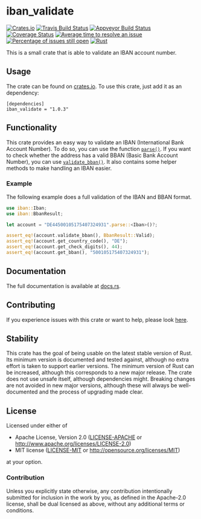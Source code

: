 # iban_validate
[![Crates.io](http://meritbadge.herokuapp.com/iban_validate)](https://crates.io/crates/iban_validate)
[![Travis Build Status](https://travis-ci.org/ThomasdenH/iban_validate.svg?branch=master)](https://travis-ci.org/ThomasdenH/iban_validate)
[![Appveyor Build Status](https://ci.appveyor.com/api/projects/status/github/ThomasdenH/iban_validate?svg=true)](https://ci.appveyor.com/project/ThomasdenH/iban-validate)
[![Coverage Status](https://coveralls.io/repos/github/ThomasdenH/iban_validate/badge.svg?branch=master)](https://coveralls.io/github/ThomasdenH/iban_validate?branch=master)
[![Average time to resolve an issue](http://isitmaintained.com/badge/resolution/ThomasdenH/iban_validate.svg)](http://isitmaintained.com/project/ThomasdenH/iban_validate "Average time to resolve an issue")
[![Percentage of issues still open](http://isitmaintained.com/badge/open/ThomasdenH/iban_validate.svg)](http://isitmaintained.com/project/ThomasdenH/iban_validate "Percentage of issues still open")
[![Rust](https://img.shields.io/badge/rust-1.20%2B-blue.svg?maxAge=3600)](https://github.com/ThomasdenH/iban_validate)

This is a small crate that is able to validate an IBAN account number.

## Usage
The crate can be found on [crates.io](https://crates.io/crates/iban_validate). To use this crate, just add it as an
dependency:
    
    [dependencies]
    iban_validate = "1.0.3"

## Functionality
This crate provides an easy way to validate an IBAN (International Bank Account Number). To do so, you can use the 
function [`parse()`]. If you want to check whether the address has a valid BBAN (Basic Bank Account Number), you can 
use [`validate_bban()`]. It also contains some helper methods to make handling an IBAN easier.

### Example
The following example does a full validation of the IBAN and BBAN format.

```rust
use iban::Iban;
use iban::BbanResult;

let account = "DE44500105175407324931".parse::<Iban>()?;

assert_eq!(account.validate_bban(), BbanResult::Valid);
assert_eq!(account.get_country_code(), "DE");
assert_eq!(account.get_check_digits(), 44);
assert_eq!(account.get_bban(), "500105175407324931");
```

[`parse()`]: https://doc.rust-lang.org/std/primitive.str.html#method.parse
[`validate_bban()`]: https://docs.rs/iban_validate/1.0.1/iban/struct.Iban.html#method.validate_bban

## Documentation
The full documentation is available at [docs.rs](https://docs.rs/iban_validate/).

## Contributing
If you experience issues with this crate or want to help, please look [here](contributing.md).

## Stability
This crate has the goal of being usable on the latest stable version of Rust. Its minimum version is documented and tested against, although no extra effort is taken to support earlier versions. The minimum version of Rust can be increased, although this corresponds to a new major release. The crate does not use unsafe itself, although dependencies might. Breaking changes are not avoided in new major versions, although these will always be well-documented and the process of upgrading made clear.

## License

Licensed under either of

 * Apache License, Version 2.0
   ([LICENSE-APACHE](LICENSE-APACHE) or http://www.apache.org/licenses/LICENSE-2.0)
 * MIT license
   ([LICENSE-MIT](LICENSE-MIT) or http://opensource.org/licenses/MIT)

at your option.

### Contribution

Unless you explicitly state otherwise, any contribution intentionally submitted
for inclusion in the work by you, as defined in the Apache-2.0 license, shall be
dual licensed as above, without any additional terms or conditions.
